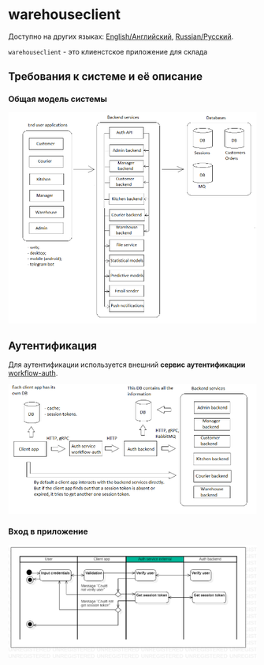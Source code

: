 # warehouseclient

Доступно на других языках: [English/Английский](warehouseclient.md), [Russian/Русский](warehouseclient.ru.md). 

`warehouseclient` - это клиенстcкое приложение для склада 

## Требования к системе и её описание 

### Общая модель системы 

![system_overall](../img/system_overall.png)

## Аутентификация 

Для аутентификации используется внешний **сервис аутентификации** [workflow-auth](https://github.com/alexeysp11/workflow-auth).

![authentication](../img/authentication.png)

### Вход в приложение

![flowchart-signin](https://github.com/alexeysp11/workflow-auth/raw/main/docs/img/flowchart-signin.png)
